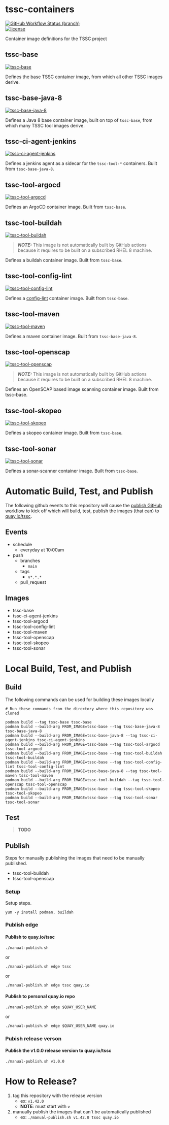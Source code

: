 # tssc-containers
[![GitHub Workflow Status (branch)](https://img.shields.io/github/workflow/status/rhtconsulting/tssc-containers/publish/main?label=publish%3A%20edge&logo=github-actions)](https://github.com/rhtconsulting/tssc-containers/actions?query=workflow%3Apublish+branch%3Amain)
<br />
[![license](https://img.shields.io/github/license/rhtconsulting/tssc-containers)](LICENSE)

Container image definitions for the TSSC project

## tssc-base
[![tssc-base](https://img.shields.io/badge/quay.io-tssc--base-lightgrey?logo=open-containers-initiative)](https://quay.io/repository/tssc/tssc-base)

Defines the base TSSC container image, from which all other TSSC images derive.

## tssc-base-java-8
[![tssc-base-java-8](https://img.shields.io/badge/quay.io-tssc--base--java--8-lightgrey?logo=open-containers-initiative)](https://quay.io/repository/tssc/tssc-base)

Defines a Java 8 base container image, built on top of `tssc-base`, from which many TSSC tool images derive.

## tssc-ci-agent-jenkins
[![tssc-ci-agent-jenkins](https://img.shields.io/badge/quay.io-tssc--ci--agent--jenkins-lightgrey?logo=open-containers-initiative)](https://quay.io/repository/tssc/tssc-ci-agent-jenkins)

Defines a jenkins agent as a sidecar for the `tssc-tool-*` containers. Built from `tssc-base-java-8`.

## tssc-tool-argocd
[![tssc-tool-argocd](https://img.shields.io/badge/quay.io-tssc--tool--argocd-lightgrey?logo=open-containers-initiative)](https://quay.io/repository/tssc/tssc-tool-argocd)

Defines an ArgoCD container image. Built from `tssc-base`.

## tssc-tool-buildah
[![tssc-tool-buildah](https://img.shields.io/badge/quay.io-tssc--tool--buildah-lightgrey?logo=open-containers-initiative)](https://quay.io/repository/tssc/tssc-tool-buildah)

> **_NOTE:_** This image is not automatically built by GitHub actions because it requires to be built on a subscribed RHEL 8 machine.

Defines a buildah container image. Built from `tssc-base`.

## tssc-tool-config-lint
[![tssc-tool-config-lint](https://img.shields.io/badge/quay.io-tssc--tool--config--lint-lightgrey?logo=open-containers-initiative)](https://quay.io/repository/tssc/tssc-tool-config-lint)

Defines a [config-lint](https://github.com/stelligent/config-lint) container image. Built from `tssc-base`.

## tssc-tool-maven
[![tssc-tool-maven](https://img.shields.io/badge/quay.io-tssc--tool--maven-lightgrey?logo=open-containers-initiative)](https://quay.io/repository/tssc/tssc-tool-maven)

Defines a maven container image. Built from `tssc-base-java-8`.

## tssc-tool-openscap
[![tssc-tool-openscap](https://img.shields.io/badge/quay.io-tssc--tool--openscap-lightgrey?logo=open-containers-initiative)](https://quay.io/repository/tssc/tssc-tool-openscap)

> **_NOTE:_** This image is not automatically built by GitHub actions because it requires to be built on a subscribed RHEL 8 machine.

Defines an OpenSCAP based image scanning container image. Built from tssc-base.

## tssc-tool-skopeo
[![tssc-tool-skopeo](https://img.shields.io/badge/quay.io-tssc--tool--skopeo-lightgrey?logo=open-containers-initiative)](https://quay.io/repository/tssc/tssc-tool-skopeo)

Defines a skopeo container image. Built from `tssc-base`.

## tssc-tool-sonar
[![tssc-tool-sonar](https://img.shields.io/badge/quay.io-tssc--tool--sonar-lightgrey?logo=open-containers-initiative)](https://quay.io/repository/tssc/tssc-tool-sonar)

Defines a sonar-scanner container image. Built from `tssc-base`.

# Automatic Build, Test, and Publish

The following github events to this repository will cause the
[publish GitHub workflow](https://github.com/rhtconsulting/tssc-containers/actions?query=workflow%3Apublish)
to kick off which will build, test, publish the images (that can) to [quay.io/tssc](https://quay.io/organization/tssc).

## Events
* schedule
  - everyday at 10:00am
* push
  - branches
    * `main`
  - tags
    * `v*.*.*`
  - pull_request

## Images

* tssc-base
* tssc-ci-agent-jenkins
* tssc-tool-argocd
* tssc-tool-config-lint
* tssc-tool-maven
* tssc-tool-openscap
* tssc-tool-skopeo
* tssc-tool-sonar

# Local Build, Test, and Publish

## Build

The following commands can be used for building these images locally

```
# Run these commands from the directory where this repository was cloned

podman build --tag tssc-base tssc-base
podman build --build-arg FROM_IMAGE=tssc-base --tag tssc-base-java-8 tssc-base-java-8
podman build --build-arg FROM_IMAGE=tssc-base-java-8 --tag tssc-ci-agent-jenkins tssc-ci-agent-jenkins
podman build --build-arg FROM_IMAGE=tssc-base --tag tssc-tool-argocd tssc-tool-argocd
podman build --build-arg FROM_IMAGE=tssc-base --tag tssc-tool-buildah tssc-tool-buildah
podman build --build-arg FROM_IMAGE=tssc-base --tag tssc-tool-config-lint tssc-tool-config-lint
podman build --build-arg FROM_IMAGE=tssc-base-java-8 --tag tssc-tool-maven tssc-tool-maven
podman build --build-arg FROM_IMAGE=tssc-tool-buildah --tag tssc-tool-openscap tssc-tool-openscap
podman build --build-arg FROM_IMAGE=tssc-base --tag tssc-tool-skopeo tssc-tool-skopeo
podman build --build-arg FROM_IMAGE=tssc-base --tag tssc-tool-sonar tssc-tool-sonar
```
## Test

> **TODO**

## Publish
Steps for manually publishing the images that need to be manually published.

* tssc-tool-buildah
* tssc-tool-openscap

### Setup
Setup steps.
```
yum -y install podman, buildah
```

### Publish edge

#### Publish to quay.io/tssc
```
./manual-publish.sh
```
or
```
./manual-publish.sh edge tssc
```
or	
```
./manual-publish.sh edge tssc quay.io
```

#### Publish to personal quay.io repo
```
./manual-publish.sh edge $QUAY_USER_NAME
```
or
```
./manual-publish.sh edge $QUAY_USER_NAME quay.io
```

### Pubish release verson

#### Publish the v1.0.0 release version to quay.io/tssc
```
./manual-publish.sh v1.0.0
```

# How to Release?

1. tag this repository with the release version
   * ex: `v1.42.0`
   * __NOTE__: must start with `v`
2. manually publish the images that can't be automatically published
   * ex: `./manual-publish.sh v1.42.0 tssc quay.io`
